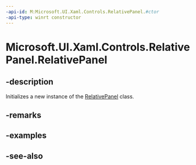 ```yaml
---
-api-id: M:Microsoft.UI.Xaml.Controls.RelativePanel.#ctor
-api-type: winrt constructor
---
```


<!-- Method syntax
public RelativePanel()
-->

# Microsoft.UI.Xaml.Controls.RelativePanel.RelativePanel

## -description
Initializes a new instance of the [RelativePanel](relativepanel.md) class.

## -remarks

## -examples

## -see-also
